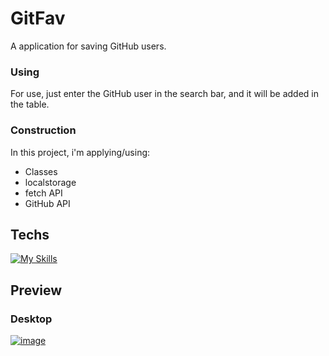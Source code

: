 # GitFav

A application for saving GitHub users.

### Using
For use, just enter the GitHub user in the search bar, and it will be added in the table.

### Construction

In this project, i'm applying/using:

- Classes
- localstorage
- fetch API
- GitHub API


## Techs

[![My Skills](https://skillicons.dev/icons?i=js,html,css)](https://skillicons.dev)

## Preview

   ### Desktop

[![image](https://user-images.githubusercontent.com/86017907/179060688-590eac0e-1195-4bad-80d3-8c848b0af5e2.png)](https://github.com/AndrewsItiel06/SPA-Universe/blob/main/LICENSE)
